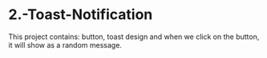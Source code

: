 # 2.-Toast-Notification
This project contains: button, toast design and when we click on the button, it will show as a random message.
